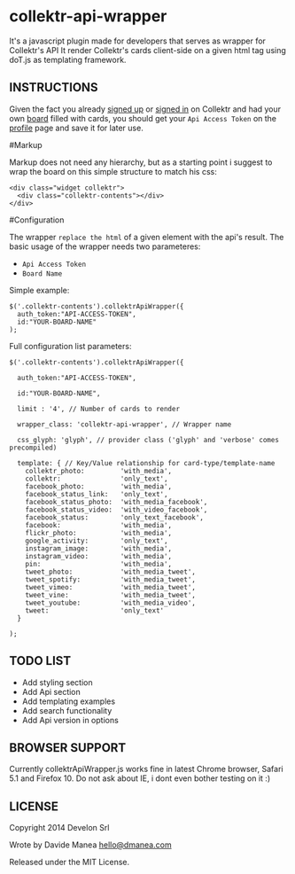 collektr-api-wrapper
====================

It's a javascript plugin made for developers that serves as wrapper for Collektr's API
It render Collektr's cards client-side on a given html tag using doT.js as templating framework.


INSTRUCTIONS
---------------

Given the fact you already [signed up](http://collektr.com/users/sign_up) or [signed in](http://collektr.com/users/sign_in) on Collektr and had your own [board](http://collektr.com/boards/new) filled with cards, you should get your `Api Access Token` on the [profile](http://collektr.com/users/edit) page and save it for later use.

#Markup

Markup does not need any hierarchy, but as a starting point i suggest to wrap the board on this simple structure to match his css:

    <div class="widget collektr">
      <div class="collektr-contents"></div>
    </div>

#Configuration

The wrapper `replace the html` of a given element with the api's result. The basic usage of the wrapper needs two parameteres:

* `Api Access Token`
* `Board Name`

Simple example:

    $('.collektr-contents').collektrApiWrapper({
      auth_token:"API-ACCESS-TOKEN",
      id:"YOUR-BOARD-NAME"
    );

Full configuration list parameters:

    $('.collektr-contents').collektrApiWrapper({

      auth_token:"API-ACCESS-TOKEN",

      id:"YOUR-BOARD-NAME",

      limit : '4', // Number of cards to render

      wrapper_class: 'collektr-api-wrapper', // Wrapper name

      css_glyph: 'glyph', // provider class ('glyph' and 'verbose' comes precompiled)

      template: { // Key/Value relationship for card-type/template-name
        collektr_photo:         'with_media',
        collektr:               'only_text',
        facebook_photo:         'with_media',
        facebook_status_link:   'only_text',
        facebook_status_photo:  'with_media_facebook',
        facebook_status_video:  'with_video_facebook',
        facebook_status:        'only_text_facebook',
        facebook:               'with_media',
        flickr_photo:           'with_media',
        google_activity:        'only_text',
        instagram_image:        'with_media',
        instagram_video:        'with_media',
        pin:                    'with_media',
        tweet_photo:            'with_media_tweet',
        tweet_spotify:          'with_media_tweet',
        tweet_vimeo:            'with_media_tweet',
        tweet_vine:             'with_media_tweet',
        tweet_youtube:          'with_media_video',
        tweet:                  'only_text'
      }

    );


TODO LIST
---------

* Add styling section
* Add Api section
* Add templating examples
* Add search functionality
* Add Api version in options


BROWSER SUPPORT
---------------

Currently collektrApiWrapper.js works fine in latest Chrome browser, Safari 5.1 and Firefox 10.
Do not ask about IE, i dont even bother testing on it :)


LICENSE
-------

Copyright 2014 Develon Srl

Wrote by Davide Manea <hello@dmanea.com>

Released under the MIT License.

